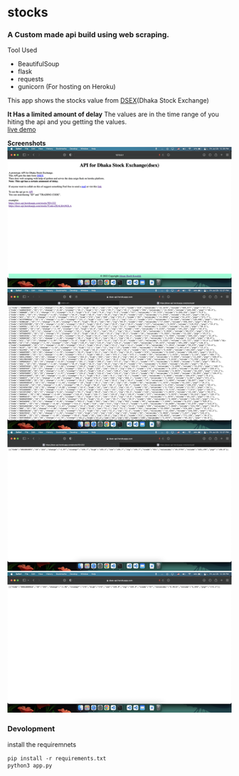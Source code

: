 # stocks
### A Custom made api build using web scraping.
Tool Used <br>
* BeautifulSoup 
* flask
* requests
* gunicorn (For hosting on Heroku)

This app shows the stocks value from [DSEX](https://dsebd.org/dseX_share.php)(Dhaka Stock Exchange)

**It Has a limited amount of delay**
The values are in the time range of you hiting the api and you getting the values.<br>
[live demo](https://dsex-api.herokuapp.com)


**Screenshots**
![API main page](/screenshoots/main_page.png "Main Page")
![API ALL](/screenshoots/api_all.png "All Stocks")
![Search by id](screenshoots/search_by_id.png "search using id")
![Search by code](screenshoots/search_by_code.png "Search using code")

### Devolopment
install the requiremnets
```
pip install -r requirements.txt
python3 app.py
```



